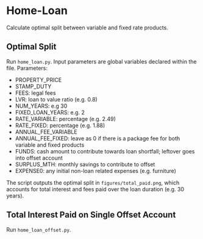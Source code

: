 # Home-Loan
Calculate optimal split between variable and fixed rate products.

## Optimal Split

Run `home_loan.py`. Input parameters are global variables declared within the file. Parameters:

- PROPERTY_PRICE
- STAMP_DUTY
- FEES: legal fees
- LVR: loan to value ratio (e.g. 0.8)
- NUM_YEARS: e.g 30
- FIXED_LOAN_YEARS: e.g. 2
- RATE_VARIABLE: percentage (e.g. 2.49)
- RATE_FIXED: percentage (e.g. 1.88)
- ANNUAL_FEE_VARIABLE
- ANNUAL_FEE_FIXED: leave as 0 if there is a package fee for both variable and fixed products
- FUNDS: cash amount to contribute towards loan shortfall; leftover goes into offset account
- SURPLUS_MTH: monthly savings to contribute to offset
- EXPENSE0: any initial non-loan related expenses (e.g. furniture)

The script outputs the optimal split in `figures/total_paid.png`, which accounts for total interest and fees paid over the loan duration (e.g. 30 years).

## Total Interest Paid on Single Offset Account

Run `home_loan_offset.py`.
